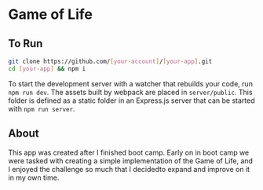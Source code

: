 # Game of Life

## To Run
```sh
git clone https://github.com/[your-account]/[your-app].git
cd [your-app] && npm i
```

To start the development server with a watcher that rebuilds your code, run `npm run dev`. The assets built by webpack are placed in `server/public`. This folder is defined as a static folder in an Express.js server that can be started with `npm run server`.

## About
This app was created after I finished boot camp. Early on in boot camp we were tasked with creating a simple implementation of the Game of Life, and I enjoyed the challenge so much that I decidedto expand and improve on it in my own time. 
